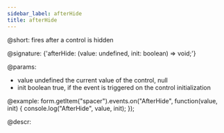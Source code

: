 ```yaml
---
sidebar_label: afterHide
title: afterHide
---          
```


@short: fires after a control is hidden
 
@signature: {'afterHide: (value: undefined, init: boolean) => void;'}

@params:
- value     undefined   the current value of the control, null
- init      boolean     true, if the event is triggered on the control initialization

@example:
form.getItem("spacer").events.on("AfterHide", function(value, init) {
    console.log("AfterHide", value, init);
});

@descr:
